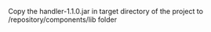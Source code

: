 Copy the handler-1.1.0.jar in target directory of the project to 
<ESB HOME>/repository/components/lib folder